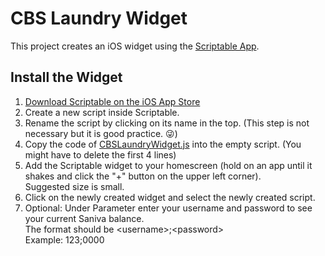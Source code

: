 # CBS Laundry Widget

This project creates an iOS widget using the [Scriptable App](https://scriptable.app).


## Install the Widget

1. [Download Scriptable on the iOS App Store](https://apps.apple.com/us/app/scriptable/id1405459188?uo=4)
2. Create a new script inside Scriptable.
3. Rename the script by clicking on its name in the top. (This step is not necessary but it is good practice. :stuck_out_tongue_winking_eye:)
4. Copy the code of [CBSLaundryWidget.js](https://github.com/Niclaslach/CBSLaundryWidget/blob/main/CBSLaundryWidget.js) into the empty script. (You might have to delete the first 4 lines)
5. Add the Scriptable widget to your homescreen (hold on an app until it shakes and click the "+" button on the upper left corner).  
Suggested size is small.
6. Click on the newly created widget and select the newly created script.
7. Optional: Under Parameter enter your username and password to see your current Saniva balance.  
The format should be \<username\>;\<password\>  
Example: 123;0000